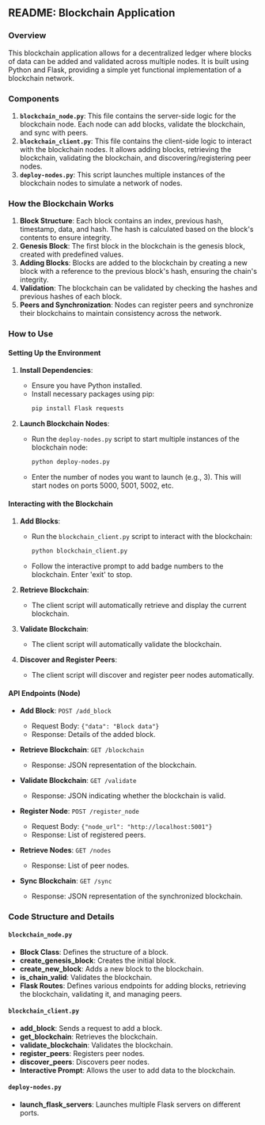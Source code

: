 ## README: Blockchain Application

### Overview

This blockchain application allows for a decentralized ledger where blocks of data can be added and validated across multiple nodes. It is built using Python and Flask, providing a simple yet functional implementation of a blockchain network.

### Components

1. **`blockchain_node.py`**: This file contains the server-side logic for the blockchain node. Each node can add blocks, validate the blockchain, and sync with peers.
2. **`blockchain_client.py`**: This file contains the client-side logic to interact with the blockchain nodes. It allows adding blocks, retrieving the blockchain, validating the blockchain, and discovering/registering peer nodes.
3. **`deploy-nodes.py`**: This script launches multiple instances of the blockchain nodes to simulate a network of nodes.

### How the Blockchain Works

1. **Block Structure**: Each block contains an index, previous hash, timestamp, data, and hash. The hash is calculated based on the block's contents to ensure integrity.
2. **Genesis Block**: The first block in the blockchain is the genesis block, created with predefined values.
3. **Adding Blocks**: Blocks are added to the blockchain by creating a new block with a reference to the previous block's hash, ensuring the chain's integrity.
4. **Validation**: The blockchain can be validated by checking the hashes and previous hashes of each block.
5. **Peers and Synchronization**: Nodes can register peers and synchronize their blockchains to maintain consistency across the network.

### How to Use

#### Setting Up the Environment

1. **Install Dependencies**:
   - Ensure you have Python installed.
   - Install necessary packages using pip:
     ```sh
     pip install Flask requests
     ```

2. **Launch Blockchain Nodes**:
   - Run the `deploy-nodes.py` script to start multiple instances of the blockchain node:
     ```sh
     python deploy-nodes.py
     ```
   - Enter the number of nodes you want to launch (e.g., 3). This will start nodes on ports 5000, 5001, 5002, etc.

#### Interacting with the Blockchain

1. **Add Blocks**:
   - Run the `blockchain_client.py` script to interact with the blockchain:
     ```sh
     python blockchain_client.py
     ```
   - Follow the interactive prompt to add badge numbers to the blockchain. Enter 'exit' to stop.

2. **Retrieve Blockchain**:
   - The client script will automatically retrieve and display the current blockchain.

3. **Validate Blockchain**:
   - The client script will automatically validate the blockchain.

4. **Discover and Register Peers**:
   - The client script will discover and register peer nodes automatically.

#### API Endpoints (Node)

- **Add Block**: `POST /add_block`
  - Request Body: `{"data": "Block data"}`
  - Response: Details of the added block.

- **Retrieve Blockchain**: `GET /blockchain`
  - Response: JSON representation of the blockchain.

- **Validate Blockchain**: `GET /validate`
  - Response: JSON indicating whether the blockchain is valid.

- **Register Node**: `POST /register_node`
  - Request Body: `{"node_url": "http://localhost:5001"}`
  - Response: List of registered peers.

- **Retrieve Nodes**: `GET /nodes`
  - Response: List of peer nodes.

- **Sync Blockchain**: `GET /sync`
  - Response: JSON representation of the synchronized blockchain.

### Code Structure and Details

#### `blockchain_node.py`

- **Block Class**: Defines the structure of a block.
- **create_genesis_block**: Creates the initial block.
- **create_new_block**: Adds a new block to the blockchain.
- **is_chain_valid**: Validates the blockchain.
- **Flask Routes**: Defines various endpoints for adding blocks, retrieving the blockchain, validating it, and managing peers.

#### `blockchain_client.py`

- **add_block**: Sends a request to add a block.
- **get_blockchain**: Retrieves the blockchain.
- **validate_blockchain**: Validates the blockchain.
- **register_peers**: Registers peer nodes.
- **discover_peers**: Discovers peer nodes.
- **Interactive Prompt**: Allows the user to add data to the blockchain.

#### `deploy-nodes.py`

- **launch_flask_servers**: Launches multiple Flask servers on different ports.
